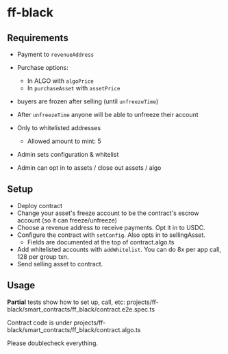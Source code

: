 # ff-black

## Requirements

- Payment to `revenueAddress`
- Purchase options:
  - In ALGO with `algoPrice`
  - In `purchaseAsset` with `assetPrice`

- buyers are frozen after selling (until `unfreezeTime`)
- After `unfreezeTime` anyone will be able to unfreeze their account

- Only to whitelisted addresses
  - Allowed amount to mint: 5

- Admin sets configuration & whitelist
- Admin can opt in to assets / close out assets / algo

## Setup

- Deploy contract
- Change your asset's freeze account to be the contract's escrow account (so it can freeze/unfreeze)
- Choose a revenue address to receive payments. Opt it in to USDC.
- Configure the contract with `setConfig`. Also opts in to sellingAsset.
  - Fields are documented at the top of contract.algo.ts
- Add whitelisted accounts with `addWhitelist`. You can do 8x per app call, 128 per group txn.
- Send selling asset to contract.

## Usage

**Partial** tests show how to set up, call, etc: projects/ff-black/smart_contracts/ff_black/contract.e2e.spec.ts

Contract code is under projects/ff-black/smart_contracts/ff_black/contract.algo.ts

Please doublecheck everything.

